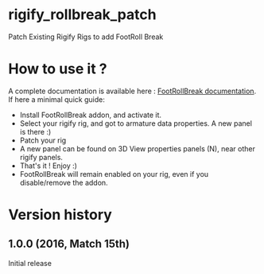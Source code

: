 # rigify_rollbreak_patch
Patch Existing Rigify Rigs to add FootRoll Break

# How to use it ?
A complete documentation is available here : [FootRollBreak documentation](http://julienduroure.com/footrollbreak).
If here a minimal quick guide:

* Install FootRollBreak addon, and activate it.
* Select your rigify rig, and got to armature data properties. A new panel is there :)
* Patch your rig
* A new panel can be found on 3D View properties panels (N), near other rigify panels.
* That's it ! Enjoy :)
* FootRollBreak will remain enabled on your rig, even if you disable/remove the addon.


# Version history

## 1.0.0 (2016, Match 15th)

Initial release
